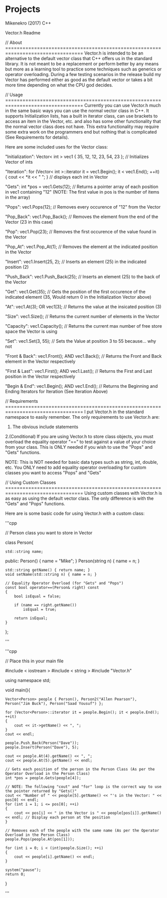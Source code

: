 # Projects
Mikenekro (2017)
C++

Vector.h Readme

// About =================================================================================
Vector.h is intended to be an alternative to the default vector class that C++ offers us in the standard library. 
It is not meant to be a replacement or perform better by any means but more as a learning tool to practice some techniques 
such as generics or operator overloading. During a few testing scenarios in the release build my Vector has performed
either as good as the default vector or takes a bit more time depending on what the CPU god decides.

// Usage =================================================================================
Currently you can use Vector.h much in the same basic ways you can use the normal vector class in C++. It supports Initialization lists,
has a built in iterator class, can use brackets to access an item in the Vector, etc. and also has some other functionality that the
normal vector class does not have. This extra functionality may require some extra work on the programmers end but nothing that
is complicated (See Requirements for details).

Here are some included uses for the Vector class:

"Initialization":   Vector< int > vec1 { 35, 12, 12, 23, 54, 23 }; // Initializes Vector of ints

"Iteration":        for (Vector< int >::iterator it = vec1.Begin(); it < vec1.End(); ++it) 
                    { cout << *it << " "; } // displays each int in Vector

"Gets":         int *pos = vec1.Gets(12); // Returns a pointer array of each position in vec1 containing "12" (NOTE: The first value in pos is the number of items in the array)

"Pops":         vec1.Pops(12); // Removes every occurence of "12" from the Vector

"Pop_Back":     vec1.Pop_Back(); // Removes the element from the end of the Vector (23 in this case)

"Pop":          vec1.Pop(23); // Removes the first occurence of the value found in the Vector

"Pop_At":       vec1.Pop_At(1); // Removes the element at the indicated position in the Vector

"Insert":       vec1.Insert(25, 2); // Inserts an element (25) in the indicated position (2)

"Push_Back":    vec1.Push_Back(25); // Inserts an element (25) to the back of the Vector

"Get":          vec1.Get(35); // Gets the position of the first occurence of the indicated element (35, Would return 0 in the Initialization Vector above)

"At":           vec1.At(3); OR vec1[3]; // Returns the value at the insicated position (3)

"Size":         vec1.Size(); // Returns the current number of elements in the Vector

"Capacity":     vec1.Capacity(); // Returns the current max number of free store space the Vector is using

"Set":          vec1.Set(3, 55); // Sets the Value at position 3 to 55 because... why not

"Front & Back": vec1.Front(); AND vec1.Back(); // Returns the Front and Back element in the Vector respectively

"First & Last": vec1.First(); AND vec1.Last(); // Returns the First and Last position in the Vector respectively

"Begin & End":  vec1.Begin(); AND vec1.End(); // Returns the Beginning and Ending Iterators for Iteration (See Iteration Above)



// Requirements =================================================================================
I put Vector.h in the standard namespace to easily remember. 
The only requirements to use Vector.h are:
1. The obvious include statements

2.(Conditional) If you are using Vector.h to store class objects, you must overload the equality operator "==" to test against a value
of your choice from your class. This is ONLY needed if you wish to use the "Pops" and "Gets" functions.

NOTE: This is NOT needed for basic data types such as string, int, double, etc. You ONLY need to add equality operator overloading
for custom classes you want to access "Pops" and "Gets"

// Using Custom Classes =================================================================================
Using custom classes with Vector.h is as easy as using the default vector class. The only difference is with the "Gets" and "Pops" functions.

Here are is some basic code for using Vector.h with a custom class:

'''cpp

// Person class you want to store in Vector

class Person{

    std::string name;
public:
    Person() { name = "Mike"; }
    Person(string n) { name = n; }

    std::string getName() { return name; }
    void setName(std::string n) { name = n; }

    // Equality Operator Overload (for "Gets" and "Pops")
    const bool operator==(Person& right) const
    {
        bool isEqual = false;

        if (name == right.getName())
            isEqual = true;

        return isEqual;
    }
};

'''

'''cpp

// Place this in your main file

#include < iostream >
#include < string >
#include "Vector.h"

using namespace std;

void main(){

    Vector<Person> people { Person(), Person2("Allen Pearson"), Person("Jim Buck"), Person("Saad Yousuf") };

    for (Vector<Person>::iterator it = people.Begin(); it < people.End(); ++it)
    {
        cout << it->getName() << ", ";
    }
    cout << endl;

    people.Push_Back(Person("Dave"));
    people.Insert(Person("Dave"), 5);

    cout << people.At(4).getName() << ", ";
    cout << people.At(5).getName() << endl;

    // Gets each position of the person in the Person Class (As per the Operator Overload in the Person Class)
    int *pos = people.Gets(people[4]);

    // NOTE: The following "cout" and "for" loop is the correct way to use the pointer returned by "Gets()"
    cout << "Number of " << people[5].getName() << "'s in the Vector: " << pos[0] << endl;
    for (int i = 1; i <= pos[0]; ++i)
    {
        cout << pos[i] << " in the Vector is " << people[pos[i]].getName() << endl; // Display each person at the position
    }

    // Removes each of the people with the same name (As per the Operator Overload in the Person Class)
    people.Pops(people.At(pos[1]));

    for (int i = 0; i < (int)people.Size(); ++i)
    {
        cout << people[i].getName() << endl;
    }

    system("pause");
    return 0;
}

'''




